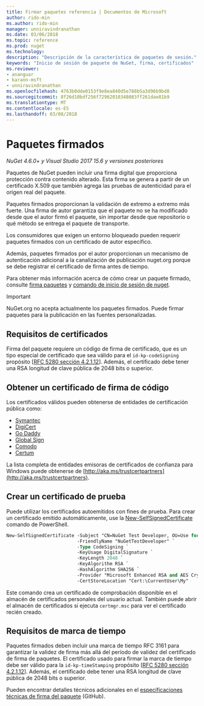 ```yaml
---
title: Firmar paquetes referencia | Documentos de Microsoft
author: rido-min
ms.author: rido-min
manager: unniravindranathan
ms.date: 03/06/2018
ms.topic: reference
ms.prod: nuget
ms.technology: 
description: "Descripción de la característica de paquetes de sesión."
keywords: "Inicio de sesión de paquete de NuGet, firma, certificados"
ms.reviewer:
- ananguar
- karann-msft
- unniravindranathan
ms.openlocfilehash: 4763b0dde0153f9e8ea840d5e788b5a3d96b9bd8
ms.sourcegitcommit: 8f26d10bdf256f72962010348083ff261dae81b9
ms.translationtype: MT
ms.contentlocale: es-ES
ms.lasthandoff: 03/08/2018
---
```

# <a name="signed-packages"></a>Paquetes firmados

*NuGet 4.6.0+ y Visual Studio 2017 15.6 y versiones posteriores*

Paquetes de NuGet pueden incluir una firma digital que proporciona protección contra contenido alterado. Esta firma se genera a partir de un certificado X.509 que también agrega las pruebas de autenticidad para el origen real del paquete.

Paquetes firmados proporcionan la validación de extremo a extremo más fuerte. Una firma de autor garantiza que el paquete no se ha modificado desde que el autor firmó el paquete, sin importar desde que repositorio o qué método se entrega el paquete de transporte.

Los consumidores que exigen un entorno bloqueado pueden requerir paquetes firmados con un certificado de autor específico.

Además, paquetes firmados por el autor proporcionan un mecanismo de autenticación adicional a la canalización de publicación nuget.org porque se debe registrar el certificado de firma antes de tiempo.

Para obtener más información acerca de cómo crear un paquete firmado, consulte [firma paquetes](../create-packages/Sign-a-package.md) y [comando de inicio de sesión de nuget](../tools/cli-ref-sign.md).

> [!Important]
> NuGet.org no acepta actualmente los paquetes firmados. Puede firmar paquetes para la publicación en las fuentes personalizadas.

## <a name="certificate-requirements"></a>Requisitos de certificados

Firma del paquete requiere un código de firma de certificado, que es un tipo especial de certificado que sea válido para el `id-kp-codeSigning` propósito [[RFC 5280 sección 4.2.1.12](https://tools.ietf.org/html/rfc5280#section-4.2.1.12)]. Además, el certificado debe tener una RSA longitud de clave pública de 2048 bits o superior.

## <a name="get-a-code-signing-certificate"></a>Obtener un certificado de firma de código

Los certificados válidos pueden obtenerse de entidades de certificación pública como:

- [Symantec](https://trustcenter.websecurity.symantec.com/process/trust/productOptions?productType=SoftwareValidationClass3)
- [DigiCert](https://www.digicert.com/code-signing/)
- [Go Daddy](https://www.godaddy.com/web-security/code-signing-certificate)
- [Global Sign](https://www.globalsign.com/en/code-signing-certificate/)
- [Comodo](https://www.comodo.com/e-commerce/code-signing/code-signing-certificate.php)
- [Certum](https://www.certum.eu/certum/cert,offer_en_open_source_cs.xml) 

La lista completa de entidades emisoras de certificados de confianza para Windows puede obtenerse de [http://aka.ms/trustcertpartners](http://aka.ms/trustcertpartners).

## <a name="create-a-test-certificate"></a>Crear un certificado de prueba

Puede utilizar los certificados autoemitidos con fines de prueba. Para crear un certificado emitido automáticamente, use la [New-SelfSignedCertificate](https://docs.microsoft.com/en-us/powershell/module/pkiclient/new-selfsignedcertificate) comando de PowerShell.

```ps
New-SelfSignedCertificate -Subject "CN=NuGet Test Developer, OU=Use for testing purposes ONLY" `
                          -FriendlyName "NuGetTestDeveloper" `
                          -Type CodeSigning `
                          -KeyUsage DigitalSignature `
                          -KeyLength 2048 `
                          -KeyAlgorithm RSA `
                          -HashAlgorithm SHA256 `
                          -Provider "Microsoft Enhanced RSA and AES Cryptographic Provider" `
                          -CertStoreLocation "Cert:\CurrentUser\My" 
```

Este comando crea un certificado de comprobación disponible en el almacén de certificados personales del usuario actual. También puede abrir el almacén de certificados si ejecuta `certmgr.msc` para ver el certificado recién creado.

## <a name="timestamp-requirements"></a>Requisitos de marca de tiempo

Paquetes firmados deben incluir una marca de tiempo RFC 3161 para garantizar la validez de firma más allá del período de validez del certificado de firma de paquetes. El certificado usado para firmar la marca de tiempo debe ser válido para la `id-kp-timeStamping` propósito [[RFC 5280 sección 4.2.1.12](https://tools.ietf.org/html/rfc5280#section-4.2.1.12)]. Además, el certificado debe tener una RSA longitud de clave pública de 2048 bits o superior.

Pueden encontrar detalles técnicos adicionales en el [especificaciones técnicas de firma del paquete](https://github.com/NuGet/Home/wiki/Package-Signatures-Technical-Details) (GitHub).
